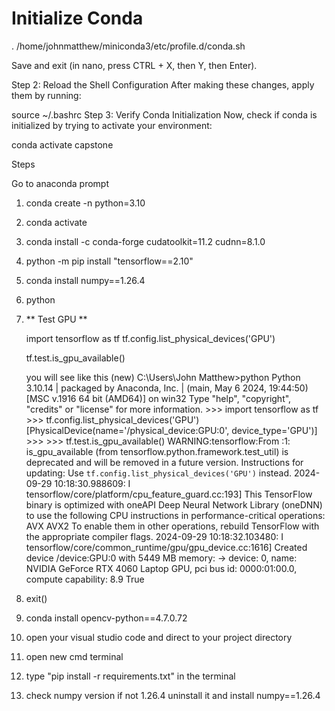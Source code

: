 # Initialize Conda
. /home/johnmatthew/miniconda3/etc/profile.d/conda.sh

Save and exit (in nano, press CTRL + X, then Y, then Enter).

Step 2: Reload the Shell Configuration
After making these changes, apply them by running:


source ~/.bashrc
Step 3: Verify Conda Initialization
Now, check if conda is initialized by trying to activate your environment:


conda activate capstone














Steps 

Go to anaconda prompt

1. conda create -n <name> python=3.10
2. conda activate <name>
3. conda install -c conda-forge cudatoolkit=11.2 cudnn=8.1.0
4. python -m pip install "tensorflow==2.10"
5. conda install numpy==1.26.4
6. python
7. ** Test GPU **

    import tensorflow as tf
    tf.config.list_physical_devices('GPU')

    tf.test.is_gpu_available()


    you will see like this 
        (new) C:\Users\John Matthew>python
        Python 3.10.14 | packaged by Anaconda, Inc. | (main, May  6 2024, 19:44:50) [MSC v.1916 64 bit (AMD64)] on win32
        Type "help", "copyright", "credits" or "license" for more information.
        >>> import tensorflow as tf
        >>> tf.config.list_physical_devices('GPU')
        [PhysicalDevice(name='/physical_device:GPU:0', device_type='GPU')]
        >>>
        >>> tf.test.is_gpu_available()
        WARNING:tensorflow:From <stdin>:1: is_gpu_available (from tensorflow.python.framework.test_util) is deprecated and will be removed in a future version.
        Instructions for updating:
        Use `tf.config.list_physical_devices('GPU')` instead.
        2024-09-29 10:18:30.988609: I tensorflow/core/platform/cpu_feature_guard.cc:193] This TensorFlow binary is optimized with oneAPI Deep Neural Network Library (oneDNN) to use the following CPU instructions in performance-critical operations:  AVX AVX2
        To enable them in other operations, rebuild TensorFlow with the appropriate compiler flags.
        2024-09-29 10:18:32.103480: I tensorflow/core/common_runtime/gpu/gpu_device.cc:1616] Created device /device:GPU:0 with 5449 MB memory:  -> device: 0, name: NVIDIA GeForce RTX 4060 Laptop GPU, pci bus id: 0000:01:00.0, compute capability: 8.9
        True

8. exit()
9. conda install opencv-python==4.7.0.72
10. open your visual studio code and direct to your project directory
11. open new cmd terminal
12. type "pip install -r requirements.txt" in the terminal
13. check numpy version if not 1.26.4 uninstall it and install numpy==1.26.4
